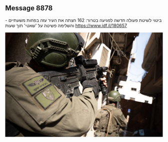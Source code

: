 ## Message 8878

ביטוי לשיטת פעולה חדשה לפגיעה בטרור:
162 חצתה את העיר עזה בפחות משעתיים - והשלימה פשיטה על 'שאטי' תוך שעות
https://www.idf.il/180657

![Photo](./8878/8878_photo.jpg)
